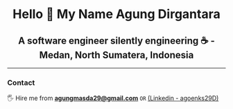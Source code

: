 <h1 align="center">Hello 👋 My Name Agung Dirgantara</h1>

<h2 align="center">A software engineer silently engineering ☕ - Medan, North Sumatera, Indonesia</h2>

---

### Contact

:raised_hand_with_fingers_splayed: Hire me from [**agungmasda29@gmail.com**](mailto:agungmasda29@gmail.com) `OR` [(Linkedin - agoenks29D)](agoenks29D-github-to-linkedin)
